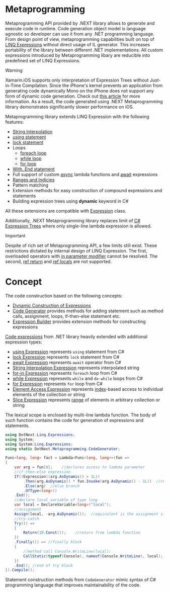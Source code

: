 Metaprogramming
====
Metaprogramming API provided by .NEXT library allows to generate and execute code in runtime. Code generation object model is language agnostic so developer can use it from any .NET programming language. From design point of view, metaprogramming capabilities built on top of [LINQ Expressions](https://docs.microsoft.com/en-us/dotnet/api/system.linq.expressions) without direct usage of IL generator. This increases portability of the library between different .NET implementations. All custom expressions introduced by Metaprogramming libary are reducible into predefined set of LINQ Expressions.

> [!WARNING]
> Xamarin.iOS supports only interpretation of Expression Trees without Just-in-Time Compilation. Since the iPhone's kernel prevents an application from generating code dynamically Mono on the iPhone does not support any form of dynamic code generation. Check out [this article](https://docs.microsoft.com/en-us/xamarin/ios/internals/limitations) for more information. As a result, the code generated using .NEXT Metaprogramming library demonstrates significantly slower performance on iOS.

Metaprogramming library extends LINQ Expression with the following features:
* [String Interpolation](https://docs.microsoft.com/en-us/dotnet/csharp/language-reference/tokens/interpolated)
* [using statement](https://docs.microsoft.com/en-us/dotnet/csharp/language-reference/keywords/using-statement)
* [lock statement](https://docs.microsoft.com/en-us/dotnet/csharp/language-reference/keywords/lock-statement)
* Loops
    * [foreach loop](https://docs.microsoft.com/en-us/dotnet/csharp/language-reference/keywords/foreach-in)
    * [while loop](https://docs.microsoft.com/en-us/dotnet/csharp/language-reference/keywords/while)
    * [for loop](https://docs.microsoft.com/en-us/dotnet/csharp/language-reference/keywords/for)
* [With..End statement](https://docs.microsoft.com/en-us/dotnet/visual-basic/language-reference/statements/with-end-with-statement)
* Full support of custom [async](https://docs.microsoft.com/en-us/dotnet/csharp/language-reference/keywords/async) lambda functions and [await](https://docs.microsoft.com/en-us/dotnet/csharp/language-reference/keywords/await) expressions
* [Ranges and Indicies](https://docs.microsoft.com/en-us/dotnet/csharp/language-reference/proposals/csharp-8.0/ranges)
* Pattern matching
* Extension methods for easy construction of compound expressions and statements
* Building expression trees using **dynamic** keyword in C#

All these extensions are compatible with [Expression](https://docs.microsoft.com/en-us/dotnet/api/system.linq.expressions.expression) class.

Additionally, .NEXT Metaprogramming library replaces limit of [C# Expression Trees](https://docs.microsoft.com/en-us/dotnet/csharp/programming-guide/concepts/expression-trees/) where only single-line lambda expression is allowed.

> [!IMPORTANT]
> Despite of rich set of Metaprogramming API, a few limits still exist. These restrictions dictated by internal design of LINQ Expression. The first, overloaded operators with [in parameter modifier](https://docs.microsoft.com/en-us/dotnet/csharp/language-reference/keywords/in-parameter-modifier) cannot be resolved. The second, [ref return](https://docs.microsoft.com/en-us/dotnet/csharp/language-reference/keywords/ref#reference-return-values) and [ref locals](https://docs.microsoft.com/en-us/dotnet/csharp/language-reference/keywords/ref#ref-locals) are not supported.

# Concept
The code construction based on the following concepts:
* [Dynamic Construction of Expressions](dynamic.md)
* [Code Generator](xref:DotNext.Metaprogramming.CodeGenerator) provides methods for adding statement such as method calls, assignment, loops, if-then-else statement etc.
* [Expression Builder](xref:DotNext.Linq.Expressions.ExpressionBuilder) provides extension methods for constructing expressions

[Code expressions](https://docs.microsoft.com/en-us/dotnet/api/system.linq.expressions) from .NET library heavily extended with additional expression types:
* [using Expression](xref:DotNext.Linq.Expressions.UsingExpression) represents `using` statement from C#
* [lock Expression](xref:DotNext.Linq.Expressions.LockExpression) represents `lock` statement from C#
* [await Expression](xref:DotNext.Linq.Expressions.AwaitExpression) represents `await` operator from C#
* [String Interpolation Expression](xref:DotNext.Linq.Expressions.InterpolationExpression) represents interpolated string
* [for-in Expression](xref:DotNext.Linq.Expressions.ForEachExpression) represents `foreach` loop from C#
* [while Expression](xref:DotNext.Linq.Expressions.WhileExpression) represents `while` and `do-while` loops from C#
* [for Expression](xref:DotNext.Linq.Expressions.ForExpression) represents `for` loop from C#
* [Element Access Expression](xref:DotNext.Linq.Expressions.CollectionAccessExpression) represents [index](https://docs.microsoft.com/en-us/dotnet/api/system.index)-based access to individual elements of the collection or string
* [Slice Expression](xref:DotNext.Linq.Expressions.SliceExpression) represents [range](https://docs.microsoft.com/en-us/dotnet/api/system.range) of elements in arbitrary collection or string

The lexical scope is enclosed by multi-line lambda function. The body of such function contains the code for generation of expressions and statements.

```csharp
using DotNext.Linq.Expressions;
using System;
using System.Linq.Expressions;
using static DotNext.Metaprogramming.CodeGenerator;

Func<long, long> fact = Lambda<Func<long, long>>(fun => 
{
    var arg = fun[0];    //declares access to lambda parameter
    //if-then-else expression
    If((Expression)(arg.AsDynamic() > 1L))
        .Then(arg.AsDynamic() * fun.Invoke(arg.AsDynamic() - 1L))  //recursive invocation of the current lambda function
        .Else(arg)  //else branch
        .OfType<long>()
    .End();
    //declare local variable of type long
    var local = DeclareVariable<long>("local");
    //assignment
    Assign(local, -arg.AsDynamic());  //equivalent is the assignment statement local = -arg
    //try-catch
    Try(() => 
    {
        Return(10.Const());    //return from lambda function
    })
    .Finally(() => //finally block
    {  
        //method call Console.WriteLine(local);
        CallStatic(typeof(Console), nameof(Console.WriteLine), local);
    })
    .End(); //end of try block
}).Compile();
```

Statement construction methods from `CodeGenerator` mimic syntax of C# programming language that improves maintainability of the code.